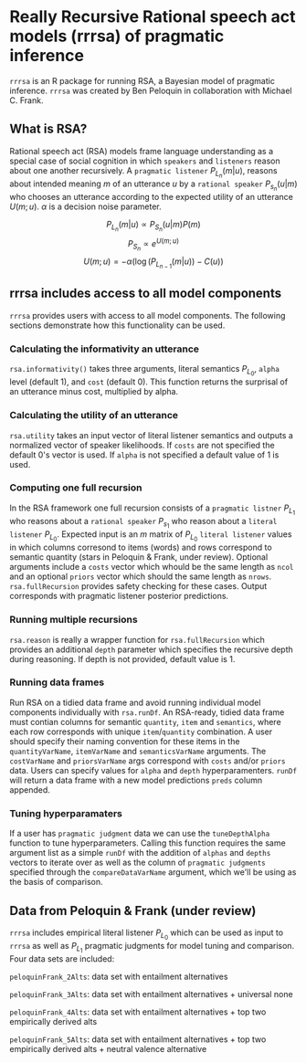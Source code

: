 # Really Recursive Rational speech act models (rrrsa) of pragmatic inference

`rrrsa` is an R package for running RSA, a Bayesian model of pragmatic inference. `rrrsa` was created by Ben Peloquin in collaboration with Michael C. Frank.

## What is RSA?

Rational speech act (RSA) models frame language understanding as a special case of social cognition in which `speakers` and `listeners` reason about one another recursively. A `pragmatic listener` $P_{L_n}(m|u)$, reasons about intended meaning $m$ of an utterance $u$ by a `rational speaker` $P_{s_n}(u|m)$ who chooses an utterance according to the expected utility of an utterance $U(m;u)$. $\alpha$ is a decision noise parameter.

$$P_{L_n}(m|u) \propto P_{S_n}(u|m)P(m)$$
$$P_{S_n} \propto e^{U(m;u)}$$
$$U(m;u) = -\alpha(\log(P_{L_{n-1}}(m|u)) - C(u))$$

## rrrsa includes access to all model components

`rrrsa` provides users with access to all model components. The following sections demonstrate how this functionality can be used.

### Calculating the informativity an utterance

`rsa.informativity()` takes three arguments, literal semantics $P_{L_0}$, `alpha` level (default 1), and `cost` (default 0). This function returns the surprisal of an utterance minus cost, multiplied by alpha.

### Calculating the utility of an utterance

`rsa.utility` takes an input vector of literal listener semantics and outputs a normalized vector of speaker likelihoods. If `costs` are not specified the default 0's vector is used. If `alpha` is not specified a default value of $1$ is used.

### Computing one full recursion

In the RSA framework one full recursion consists of a `pragmatic listner` $P_{L_1}$ who reasons about a `rational speaker` $P_{s_1}$ who reason about a `literal listener` $P_{L_0}$. Expected input is an $m$ matrix of  $P_{L_0}$ `literal listener` values in which columns corresond to items (words) and rows correspond to semantic quantity (stars in Peloquin & Frank, under review). Optional arguments include a `costs` vector which whould be the same length as `ncol` and an optional `priors` vector which should the same length as `nrows`. `rsa.fullRecursion` provides safety checking for these cases. Output corresponds with pragmatic listener posterior predictions.

### Running multiple recursions

`rsa.reason` is really a wrapper function for `rsa.fullRecursion` which provides an additional `depth` parameter which specifies the recursive depth during reasoning. If depth is not provided, default value is $1$.

### Running data frames
 
Run RSA on a tidied data frame and avoid running individual model components individually with `rsa.runDf`. An RSA-ready, tidied data frame must contian columns for semantic `quantity`, `item` and `semantics`, where each row corresponds with unique `item`/`quantity` combination. A user should specify their naming convention for these items in the `quantityVarName`, `itemVarName` and `semanticsVarName` arguments. The `costVarName` and `priorsVarName` args correspond with `costs` and/or `priors` data. Users can specify values for `alpha` and `depth` hyperparamenters. `runDf` will return a data frame with a new model predictions `preds` column appended.

### Tuning hyperparamaters

If a user has `pragmatic judgment` data we can use the `tuneDepthAlpha` function to tune hyperparameters. Calling this function requires the same argument list as a simple `runDf` with the addition of `alphas` and `depths` vectors to iterate over as well as the column of `pragmatic judgments` specified through the `compareDataVarName` argument, which we'll be using as the basis of comparison.

## Data from Peloquin & Frank (under review)

`rrrsa` includes empirical literal listener $P_{L_0}$ which can be used as input to `rrrsa` as well as $P_{L_1}$ pragmatic judgments for model tuning and comparison. Four data sets are included:

`peloquinFrank_2Alts`: data set with entailment alternatives

`peloquinFrank_3Alts`: data set with entailment alternatives + universal none

`peloquinFrank_4Alts`: data set with entailment alternatives + top two empirically derived alts

`peloquinFrank_5Alts`: data set with entailment alternatives + top two empirically derived alts + neutral valence alternative